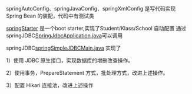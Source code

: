 springAutoConfig、springJavaConfig、springXmlConfig 是写代码实现 Spring Bean 的装配，代码中有测试类

[springStarter](https://github.com/qiuhh1239/JavaCourseCodes/tree/main/week05/week05Code/springStarter) 是一个boot starter,实现了Student/Klass/School 自动配置
通过springJDBC[SpringJdbcApplication.java](https://github.com/qiuhh1239/JavaCourseCodes/blob/main/week05/week05Code/springJDBC/src/main/java/com/qiuhh/java/SpringJdbcApplication.java)可以调用

springJDBC[springSimpleJDBCMain.java](https://github.com/qiuhh1239/JavaCourseCodes/blob/main/week05/week05Code/springJDBC/src/main/java/com/qiuhh/java/jdbc/SimpleJDBCMain.java)
实现了

1）使用 JDBC 原生接口，实现数据库的增删改查操作。

2）使用事务，PrepareStatement 方式，批处理方式，改进上述操作。

3）配置 Hikari 连接池，改进上述操作

